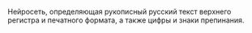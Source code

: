 Нейросеть, определяющая рукописный русский текст верхнего регистра и печатного формата, а также цифры и знаки препинания.

<!---
AlexMaltushka/AlexMaltushka is a ✨ special ✨ repository because its `README.md` (this file) appears on your GitHub profile.
You can click the Preview link to take a look at your changes.
--->

